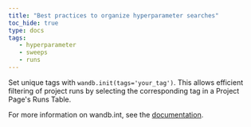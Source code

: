 ```yaml
---
title: "Best practices to organize hyperparameter searches"
toc_hide: true
type: docs
tags:
   - hyperparameter
   - sweeps
   - runs
---
```

Set unique tags with `wandb.init(tags='your_tag')`. This allows efficient filtering of project runs by selecting the corresponding tag in a Project Page's Runs Table. 


For more information on wandb.int, see the [documentation](../ref/python/init.md).